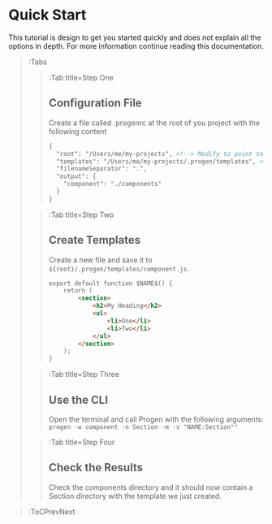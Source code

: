 # Quick Start

This tutorial is design to get you started quickly and does not explain all the options 
in depth. For more information continue reading this documentation.

> :Tabs
> > :Tab title=Step One
> >
> > ## Configuration File 
> >
> > Create a file called .progenrc at the root of you project
> > with the following content
> >
> > ``` md | .progenrc
> > {
> >   "root": "/Users/me/my-projects", <!--> Modify to point to your actual project. The path must be absolute. -->
> >   "templates": "/Users/me/my-projects/.progen/templates", <!--> The path must be absolute. -->
> >   "filenameSeparator": ".",
> >   "output": {
> >     "component": "./components"
> >   }
> > }
> > ```
>
> > :Tab title=Step Two
> >
> > ## Create Templates
> >
> > Create a new file and save it to `${root}/.progen/templates/component.js`.
> >
> > ``` md | 
> > export default function $NAME$() {
> >     return (
> >         <section>
> >             <h2>My Heading</h2>
> >             <ul>
> >                 <li>One</li>
> >                 <li>Two</li>
> >             </ul>
> >         </section>
> >     );
> > } 
> > ```
>
> > :Tab title=Step Three
> >
> > ## Use the CLI
> > 
> > Open the terminal and call Progen with the following arguments:
> > `progen -w component -n Section -m -s "NAME:Section""`
> 
> > :Tab title=Step Four
> >
> > ## Check the Results
> >
> > Check the components directory and it should now contain a Section directory 
> > with the template we just created.

> :ToCPrevNext